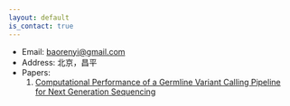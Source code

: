 ```yaml
---
layout: default
is_contact: true
---
```


* Email: [baorenyi@gmail.com](mailto:baorenyi@gmail.com)
* Address: 北京，昌平
* Papers:
  1. [Computational Performance of a Germline Variant Calling Pipeline for Next Generation Sequencing](https://arxiv.org/abs/2004.00991)
